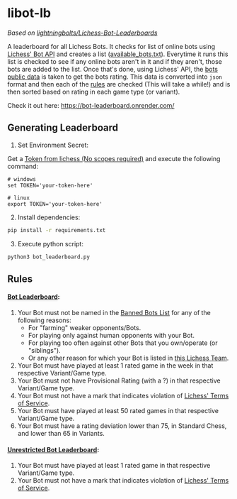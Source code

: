 # libot-lb
*Based on [lightningbolts/Lichess-Bot-Leaderboards](https://github.com/lightningbolts/Lichess-Bot-Leaderboards)*

A leaderboard for all Lichess Bots. It checks for list of online bots using [Lichess' Bot API](https://lichess.org/api#tag/Bot/operation/apiBotOnline) and creates a list ([available_bots.txt](./available_bots.txt)). Everytime it runs this list is checked to see if any online bots aren't in it and if they aren't, those bots are added to the list. Once that's done, using Lichess' API, the [bots public data](https://lichess.org/api#tag/Users/operation/apiUsers) is taken to get the bots rating. This data is converted into `json` format and then each of the [rules](#rules) are checked (This will take a while!) and is then sorted based on rating in each game type (or variant).

Check it out here: https://bot-leaderboard.onrender.com/

## Generating Leaderboard
1. Set Environment Secret:

Get a [Token from lichess (No scopes required)](https://lichess.org/account/oauth/token/create?scopes[]=None&description=Bot+Leaderboard+Token) and execute the following command:
```
# windows
set TOKEN='your-token-here'

# linux
export TOKEN='your-token-here'
```
2. Install dependencies:
```bash
pip install -r requirements.txt
```
3. Execute python script:
```bash
python3 bot_leaderboard.py
```

## Rules
#### [Bot Leaderboard](https://bot-leaderboard.onrender.com/bot):
1. Your Bot must not be named in the [Banned Bots List](https://lichess.org/team/banned-of-leaderboard-of-bots) for any of the following reasons:
   - For "farming" weaker opponents/Bots.
   - For playing only against human opponents with your Bot.
   - For playing too often against other Bots that you own/operate (or "siblings").
   - Or any other reason for which your Bot is listed in [this Lichess Team](https://lichess.org/team/banned-of-leaderboard-of-bots).
2. Your Bot must have played at least 1 rated game in the week in that respective Variant/Game type.
3. Your Bot must not have Provisional Rating (with a ?) in that respective Variant/Game type.
4. Your Bot must not have a mark that indicates violation of [Lichess' Terms of Service](https://lichess.org/terms-of-service).
5. Your Bot must have played at least 50 rated games in that respective Variant/Game type.
6. Your Bot must have a rating deviation lower than 75, in Standard Chess, and lower than 65 in Variants.
#### [Unrestricted Bot Leaderboard](https://bot-leaderboard.onrender.com/unrestricted):
1. Your Bot must have played at least 1 rated game in that respective Variant/Game type.
2. Your Bot must not have a mark that indicates violation of [Lichess' Terms of Service](https://lichess.org/terms-of-service).
